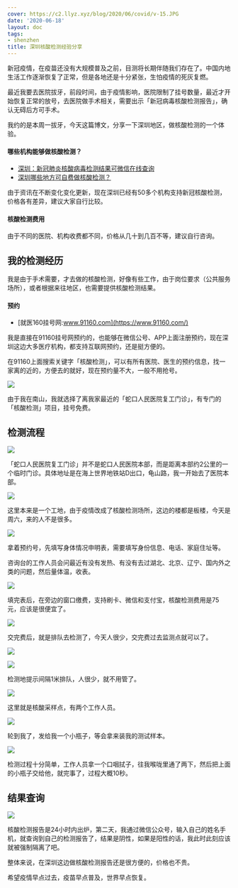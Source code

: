 ```yaml
---
cover: https://c2.llyz.xyz/blog/2020/06/covid/v-15.JPG
date: '2020-06-18'
layout: doc
tags:
- shenzhen
title: 深圳核酸检测经验分享
---
```


新冠疫情，在疫苗还没有大规模普及之前，目测将长期伴随我们存在了。中国内地生活工作逐渐恢复了正常，但是各地还是十分紧张，生怕疫情的死灰复燃。

最近我要去医院拔牙，前段时间，由于疫情影响，医院限制了挂号数量，最近才开始恢复正常的放号，去医院做手术相关，需要出示「新冠病毒核酸检测报告」，确认无碍后方可手术。

我约的是本周一拔牙，今天这篇博文，分享一下深圳地区，做核酸检测的一个体验。

#### 哪些机构能够做核酸检测？

- [深圳：新冠肺炎核酸病毒检测结果可微信在线查询](https://m.xinhuanet.com/gd/2020-05/18/c_1126000898.htm)
- [深圳哪些地方可自费做核酸检测？](https://sz.people.com.cn/n2/2020/0403/c202846-33926021.html)

由于资讯在不断变化变化更新，现在深圳已经有50多个机构支持新冠核酸检测，价格各有差异，建议大家自行比较。

#### 核酸检测费用

由于不同的医院、机构收费都不同，价格从几十到几百不等，建议自行咨询。

## 我的检测经历

我是由于手术需要，才去做的核酸检测，好像有些工作，由于岗位要求（公共服务场所），或者根据来往地区，也需要提供核酸检测结果。

#### 预约

- [就医160挂号网:www.91160.com](https://www.91160.com/)

我是直接在91160挂号网预约的，也能够在微信公号、APP上面注册预约，现在深圳这边大多医疗机构，都支持互联网预约，还是挺方便的。

在91160上面搜索关键字「核酸检测」，可以有所有医院、医生的预约信息，找一家离的近的，方便去的就好，现在预约量不大，一般不用抢号。

![](https://c2.llyz.xyz/blog/2020/06/covid/c-2.JPG)

由于我在南山，我就选择了离我家最近的「蛇口人民医院复工门诊」，有专门的「核酸检测」项目，挂号免费。

## 检测流程

![](https://c2.llyz.xyz/blog/2020/06/covid/v-2.JPG)

「蛇口人民医院复工门诊」并不是蛇口人民医院本部，而是距离本部约2公里的一个临时门诊。具体地址是在海上世界地铁站D出口，龟山路，我一开始去了医院本部。

![](https://c2.llyz.xyz/blog/2020/06/covid/v-14.JPG)

这里本来是一个工地，由于疫情改成了核酸检测场所，这边的楼都是板楼，今天是周六，来的人不是很多。

![](https://c2.llyz.xyz/blog/2020/06/covid/v-5.JPG)

拿着预约号，先填写身体情况申明表，需要填写身份信息、电话、家庭住址等。

咨询台的工作人员会问最近有没有发热、有没有去过湖北、北京、辽宁、国内外之类的问题，然后量体温，收表。

![](https://c2.llyz.xyz/blog/2020/06/covid/v-1.JPG)

填完表后，在旁边的窗口缴费，支持刷卡、微信和支付宝，核酸检测费用是75元，应该是很便宜了。

![](https://c2.llyz.xyz/blog/2020/06/covid/v-10.JPG)

交完费后，就是排队去检测了，今天人很少，交完费过去监测点就可以了。

![](https://c2.llyz.xyz/blog/2020/06/covid/v-8.JPG)

![](https://c2.llyz.xyz/blog/2020/06/covid/v-16.JPG)

检测地提示间隔1米排队，人很少，就不用管了。

![](https://c2.llyz.xyz/blog/2020/06/covid/v-15.JPG)

这里就是核酸采样点，有两个工作人员。

![](https://c2.llyz.xyz/blog/2020/06/covid/v-9.JPG)

轮到我了，发给我一个小瓶子，等会拿来装我的测试样本。

![](https://c2.llyz.xyz/blog/2020/06/covid/v-19.JPG)

检测过程十分简单，工作人员拿一个口咽拭子，往我喉咙里通了两下，然后把上面的小瓶子交给他，就完事了，过程大概10秒。

## 结果查询

![](https://c2.llyz.xyz/blog/2020/06/covid/c-3.JPG)

核酸检测报告是24小时内出炉，第二天，我通过微信公众号，输入自己的姓名手机，就查询到自己的检测报告了，结果是阴性，如果是阳性的话，我此时此刻应该就被强制隔离了吧。

整体来说，在深圳这边做核酸检测报告还是很方便的，价格也不贵。

希望疫情早点过去，疫苗早点普及，世界早点恢复。
